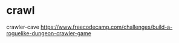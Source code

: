 # crawl
crawler-cave
https://www.freecodecamp.com/challenges/build-a-roguelike-dungeon-crawler-game
